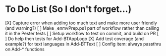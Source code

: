 # To Do List (So I don't forget...)

[X] Capture error when adding too much text and make more user friendly (and warning?)
[ ] Make _enmvPrep.ps1 part of workflow rather than calling it in the Pester tests
[ ] Setup workflow to test on commit, and build on PR
[ ] Do help then tests for Add-BTAppLogo
[X] Add test coverage (and example?) for text languages in Add-BTText
[ ] Config item: always passthru on Add-* functions
